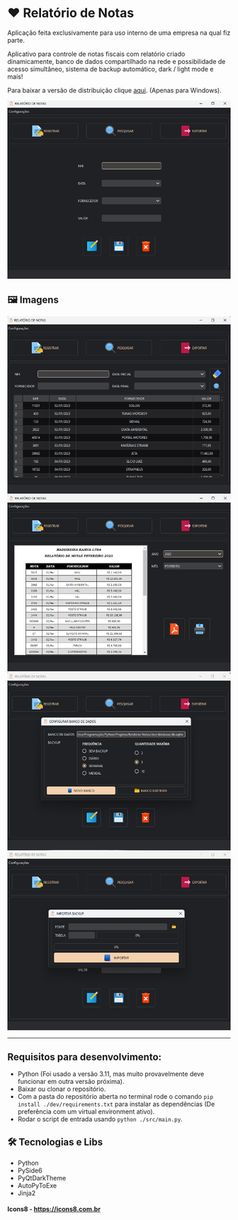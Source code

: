 # ❤️ Relatório de Notas

Aplicação feita exclusivamente para uso interno de uma empresa na qual fiz parte.

Aplicativo para controle de notas fiscais com relatório criado dinamicamente, banco de dados compartilhado na rede e 
possibilidade de acesso simultâneo, sistema de backup automático, dark / light mode e mais!

Para baixar a versão de distribuição clique
[aqui](https://github.com/Paulo1402/Relatorio-de-Notas/releases/download/v1.0.0/installer.exe). (Apenas para Windows).

![preview](.github/preview_home.png)

## 🖼️ Imagens

![preview](.github/preview_search.png)
![preview](.github/preview_export.png)
![preview](.github/preview_config.png)
![preview](.github/preview_import.png)

---

## Requisitos para desenvolvimento:

- Python (Foi usado a versão 3.11, mas muito provavelmente deve funcionar em outra versão próxima).
- Baixar ou clonar o repositório.
- Com a pasta do repositório aberta no terminal rode o comando `pip install ./dev/requirements.txt` para instalar as
  dependências (De preferência com um virtual environment ativo).
- Rodar o script de entrada usando `python ./src/main.py`.

## 🛠 Tecnologias e Libs

- Python
- PySide6
- PyQtDarkTheme
- AutoPyToExe
- Jinja2

#### Icons8 - https://icons8.com.br
